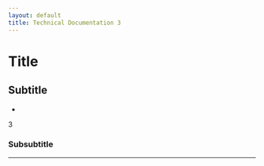 ```yaml
---
layout: default
title: Technical Documentation 3
---
```


# Title

## Subtitle

- [](/MDR_Guideline//md_sites/)

3
### Subsubtitle


---


